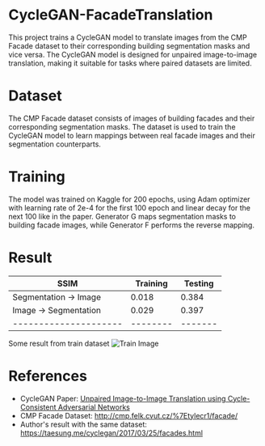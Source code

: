 # CycleGAN-FacadeTranslation
This project trains a CycleGAN model to translate images from the CMP Facade dataset to their corresponding building segmentation masks and vice versa. The CycleGAN model is designed for unpaired image-to-image translation, making it suitable for tasks where paired datasets are limited.

# Dataset
The CMP Facade dataset consists of images of building facades and their corresponding segmentation masks. The dataset is used to train the CycleGAN model to learn mappings between real facade images and their segmentation counterparts.

# Training
The model was trained on Kaggle for 200 epochs, using Adam optimizer with learning rate of 2e-4 for the first 100 epoch and linear decay for the next 100 like in the paper. Generator G maps segmentation masks to building facade images, while Generator F performs the reverse mapping.

# Result
|SSIM                 |Training|Testing|
|---------------------|--------|-------|
|Segmentation -> Image| 0.018  | 0.384 |
|Image -> Segmentation| 0.029  | 0.397 |
|---------------------|--------|-------|

Some result from train dataset
![Train Image]('\train\image_to_segmentation\train1.png')

# References
- CycleGAN Paper: [Unpaired Image-to-Image Translation using Cycle-Consistent Adversarial Networks](https://arxiv.org/abs/1703.10593)
- CMP Facade Dataset: http://cmp.felk.cvut.cz/%7Etylecr1/facade/
- Author's result with the same dataset: https://taesung.me/cyclegan/2017/03/25/facades.html
